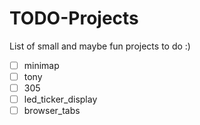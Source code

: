 # TODO-Projects
List of small and maybe fun projects to do :)

- [ ] minimap
- [ ] tony
- [ ] 305
- [ ] led_ticker_display
- [ ] browser_tabs
